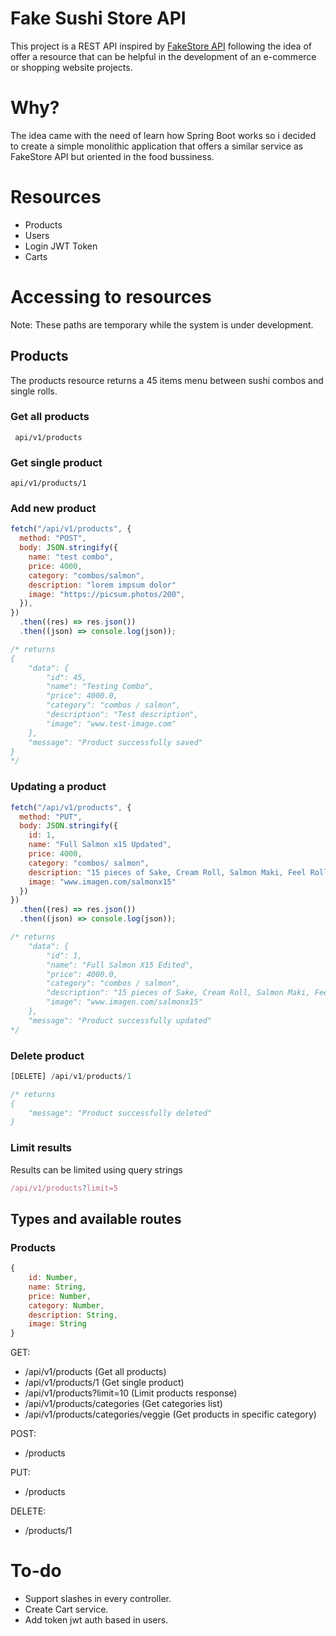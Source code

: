 # Fake Sushi Store API

This project is a REST API inspired by [FakeStore API](https://github.com/keikaavousi/fake-store-api) following the idea of offer a resource that can be helpful in the development of an e-commerce or shopping website projects.

# Why? 

The idea came with the need of learn how Spring Boot works so i decided to create a simple monolithic application that offers a similar service as FakeStore API but oriented in the food bussiness.

# Resources 

- Products
- Users
- Login JWT Token
- Carts 

# Accessing to resources 

Note: These paths are temporary while the system is under development. 

## Products 

The products resource returns a 45 items menu between sushi combos and single rolls.

### Get all products 

```
 api/v1/products 
```

### Get single product 

```
api/v1/products/1
```

### Add new product

```js
fetch("/api/v1/products", {
  method: "POST",
  body: JSON.stringify({
    name: "test combo",
    price: 4000,
    category: "combos/salmon",
    description: "lorem impsum dolor"
    image: "https://picsum.photos/200",
  }),
})
  .then((res) => res.json())
  .then((json) => console.log(json));

/* returns
{
    "data": {
        "id": 45,
        "name": "Testing Combo",
        "price": 4000.0,
        "category": "combos / salmon",
        "description": "Test description",
        "image": "www.test-image.com"
    },
    "message": "Product successfully saved"
}
*/
```

### Updating a product 

```js
fetch("/api/v1/products", {
  method: "PUT",
  body: JSON.stringify({
    id: 1,
    name: "Full Salmon x15 Updated",
    price: 4000,
    category: "combos/ salmon",
    description: "15 pieces of Sake, Cream Roll, Salmon Maki, Feel Roll",
    image: "www.imagen.com/salmonx15"
  })
})
  .then((res) => res.json())
  .then((json) => console.log(json));

/* returns
    "data": {
        "id": 1,
        "name": "Full Salmon X15 Edited",
        "price": 4000.0,
        "category": "combos / salmon",
        "description": "15 pieces of Sake, Cream Roll, Salmon Maki, Feel Roll",
        "image": "www.imagen.com/salmonx15"
    },
    "message": "Product successfully updated"
*/
```

### Delete product

```js
[DELETE] /api/v1/products/1 

/* returns
{
    "message": "Product successfully deleted"
}
```

### Limit results 

Results can be limited using query strings

```js
/api/v1/products?limit=5
```

## Types and available routes 

### Products 

```js
{
    id: Number,
    name: String,
    price: Number,
    category: Number,
    description: String,
    image: String
}
```
GET: 

- /api/v1/products (Get all products)
- /api/v1/products/1 (Get single product)
- /api/v1/products?limit=10 (Limit products response)
- /api/v1/products/categories (Get categories list)
- /api/v1/products/categories/veggie (Get products in specific category)

POST: 

- /products 

PUT: 

- /products

DELETE: 

- /products/1



# To-do

- Support slashes in every controller.
- Create Cart service. 
- Add token jwt auth based in users.

